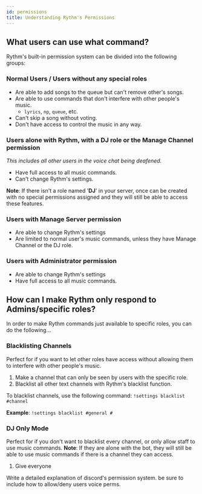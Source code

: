 ```yaml
---
id: permissions
title: Understanding Rythm's Permissions
---
```


## What users can use what command?

Rythm's built-in permission system can be divided into the following groups:

### Normal Users / Users without any special roles
 - Are able to add songs to the queue but can't remove other's songs. <!--Word it better?-->
 - Are able to use commands that don't interfere with other people's music.
   - `lyrics`, `np`, `queue`, etc.
 - Can't skip a song without voting.
 - Don't have access to control the music in any way.

### Users alone with Rythm, with a DJ role or the Manage Channel permission
*This includes all other users in the voice chat being deafened.*
 - Have full access to all music commands.
 - Can't change Rythm's settings.

**Note**: If there isn't a role named '**DJ**' in your server, once can be created with no special permissions assigned and they will still be able to access these features.

### Users with Manage Server permission
 - Are able to change Rythm's settings
 - Are limited to normal user's music commands, unless they have Manage Channel or the DJ role.

### Users with Administrator permission
 - Are able to change Rythm's settings
 - Have full access to all music commands.

## How can I make Rythm only respond to Admins/specific roles?
In order to make Rythm commands just available to specific roles, you can do the following...

### Blacklisting Channels
Perfect for if you want to let other roles have access without allowing them to interfere with other people's music.
 1. Make a channel that can only be seen by users with the specific role.
 2. Blacklist all other text channels with Rythm's blacklist function.
 
To blacklist channels, use the following command: 
`!settings blacklist #channel`

**Example**: `!settings blacklist #general #`

### DJ Only Mode
Perfect for if you don't want to blacklist every channel, or only allow staff to use music commands.
**Note**: If they are alone with the bot, they will still be able to use music commands if there is a channel they can access.
 1. Give everyone 

Write a detailed explanation of discord's permission system. be sure to include how to allow/deny users voice perms.
